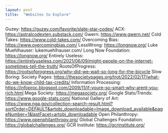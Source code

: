 ```yaml
---
layout: post
title:  "Websites to Explore"
---
```

Guzey: https://guzey.com/favorite/slate-star-codex/
ACX: https://astralcodexten.substack.com/
Gwern: https://www.gwern.net/
Cold Takes: https://www.cold-takes.com/
Overcoming Bias: https://www.overcomingbias.com/
LessWrong: https://longnow.org/
Luke Muehlhauser: lukemuehlhauser.com/
Long Now Foundation: https://longnow.org/
Entirely Useless: https://entirelyuseless.com/2021/06/09/might-people-on-the-internet-sometimes-tell-the-truth/
RootsOfProgress: https://rootsofprogress.org/why-did-we-wait-so-long-for-the-bicycle
Slow Boring:
Society Pages: https://thesocietypages.org/trot/2022/02/17/what-do-we-know-child-tax-credits/
Information Processing: https://infoproc.blogspot.com/2009/11/if-youre-so-smart-why-arent-you-rich.html
Mega Society: https://megasociety.org/
Google Stats/Trends: https://www.google-stats.com/
National Gallery of Art: https://www.nga.gov/collection-search-result.html?sortOrder=DEFAULT&artobj_downloadable=Image_download_available&pageNumber=1&lastFacet=artobj_downloadable
Open Philanthropy: https://www.openphilanthropy.org/
Global Challenges Foundation: https://globalchallenges.org/
GCR Institute: https://gcrinstitute.org/
